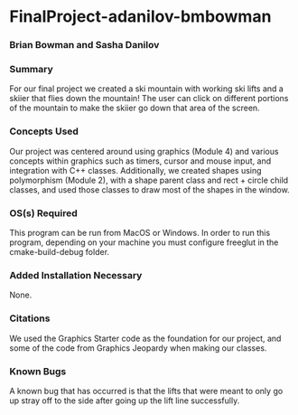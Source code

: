 # FinalProject-adanilov-bmbowman
### Brian Bowman and Sasha Danilov

### Summary
For our final project we created a ski mountain with working ski lifts and a skiier that flies down the mountain!
The user can click on different portions of the mountain to make the skiier go down that area of the screen.

### Concepts Used
Our project was centered around using graphics (Module 4) and various concepts within graphics such as timers, cursor
and mouse input, and integration with C++ classes. Additionally, we created shapes using polymorphism (Module 2), with a 
shape parent class and rect + circle child classes, and used those classes to draw most of the shapes in the window. 

### OS(s) Required
This program can be run from MacOS or Windows. In order to run this program, depending on your machine you must 
configure freeglut in the cmake-build-debug folder.

### Added Installation Necessary
None.

### Citations
We used the Graphics Starter code as the foundation for our project, and some of the code from Graphics Jeopardy
when making our classes.

### Known Bugs
A known bug that has occurred is that the lifts that were meant to only go up stray off to the side after going up the
lift line successfully.
